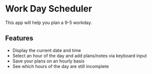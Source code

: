 # Work Day Scheduler
This app will help you plan a 9-5 workday. 

## Features
- Display the current date and time 
- Select an hour of the day and add plans/notes via keyboard input 
- Save your plans on an hourly basis
- See which hours of the day are still incomplete